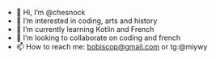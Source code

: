 - 👋 Hi, I’m @chesnock
- 👀 I’m interested in coding, arts and history
- 🌱 I’m currently learning Kotlin and French
- 💞️ I’m looking to collaborate on coding and french
- 📫 How to reach me: bobiscop@gmail.com or tg:@miywy
